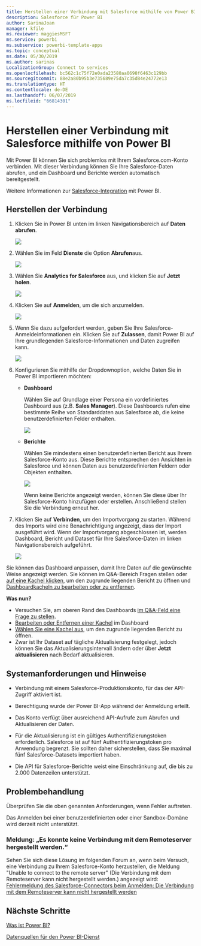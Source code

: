 ```yaml
---
title: Herstellen einer Verbindung mit Salesforce mithilfe von Power BI
description: Salesforce für Power BI
author: SarinaJoan
manager: kfile
ms.reviewer: maggiesMSFT
ms.service: powerbi
ms.subservice: powerbi-template-apps
ms.topic: conceptual
ms.date: 05/30/2019
ms.author: sarinas
LocalizationGroup: Connect to services
ms.openlocfilehash: bc562c1c75f72e0ada23580aa0698f6463c129bb
ms.sourcegitcommit: 88e2a80b95b3e735689e75da7c35d84e24772e13
ms.translationtype: HT
ms.contentlocale: de-DE
ms.lasthandoff: 06/07/2019
ms.locfileid: "66814301"
---
```

# <a name="connect-to-salesforce-with-power-bi"></a>Herstellen einer Verbindung mit Salesforce mithilfe von Power BI
Mit Power BI können Sie sich problemlos mit Ihrem Salesforce.com-Konto verbinden. Mit dieser Verbindung können Sie Ihre Salesforce-Daten abrufen, und ein Dashboard und Berichte werden automatisch bereitgestellt.

Weitere Informationen zur [Salesforce-Integration](https://powerbi.microsoft.com/integrations/salesforce) mit Power BI.

## <a name="how-to-connect"></a>Herstellen der Verbindung
1. Klicken Sie in Power BI unten im linken Navigationsbereich auf **Daten abrufen**.
   
   ![](media/service-connect-to-salesforce/pbi_getdata.png) 
2. Wählen Sie im Feld **Dienste** die Option **Abrufen**aus.
   
   ![](media/service-connect-to-salesforce/pbi_getservices.png) 
3. Wählen Sie **Analytics for Salesforce** aus, und klicken Sie auf **Jetzt holen**.  
   
   ![](media/service-connect-to-salesforce/salesforce.png)
4. Klicken Sie auf **Anmelden**, um die sich anzumelden.
   
    ![](media/service-connect-to-salesforce/dialog.png)
5. Wenn Sie dazu aufgefordert werden, geben Sie Ihre Salesforce-Anmeldeinformationen ein. Klicken Sie auf **Zulassen**, damit Power BI auf Ihre grundlegenden Salesforce-Informationen und Daten zugreifen kann.
   
   ![](media/service-connect-to-salesforce/sf_authorize.png)
6. Konfigurieren Sie mithilfe der Dropdownoption, welche Daten Sie in Power BI importieren möchten:
   
   * **Dashboard**
     
     Wählen Sie auf Grundlage einer Persona ein vordefiniertes Dashboard aus (z.B. **Sales Manager**). Diese Dashboards rufen eine bestimmte Reihe von Standarddaten aus Salesforce ab, die keine benutzerdefinierten Felder enthalten.
     
     ![](media/service-connect-to-salesforce/pbi_salesforcechooserole.png)
   * **Berichte**
     
     Wählen Sie mindestens einen benutzerdefinierten Bericht aus Ihrem Salesforce-Konto aus. Diese Berichte entsprechen den Ansichten in Salesforce und können Daten aus benutzerdefinierten Feldern oder Objekten enthalten.
     
     ![](media/service-connect-to-salesforce/pbi_salesforcereports.png)
     
     Wenn keine Berichte angezeigt werden, können Sie diese über Ihr Salesforce-Konto hinzufügen oder erstellen. Anschließend stellen Sie die Verbindung erneut her.

7. Klicken Sie auf **Verbinden**, um den Importvorgang zu starten. Während des Imports wird eine Benachrichtigung angezeigt, dass der Import ausgeführt wird. Wenn der Importvorgang abgeschlossen ist, werden Dashboard, Bericht und Dataset für Ihre Salesforce-Daten im linken Navigationsbereich aufgeführt.
   
   ![](media/service-connect-to-salesforce/pbi_getdatasalesforcedash.png)

Sie können das Dashboard anpassen, damit Ihre Daten auf die gewünschte Weise angezeigt werden. Sie können im Q&A-Bereich Fragen stellen oder [auf eine Kachel klicken](consumer/end-user-tiles.md), um den zugrunde liegenden Bericht zu öffnen und [Dashboardkacheln zu bearbeiten oder zu entfernen](service-dashboard-edit-tile.md).

**Was nun?**

* Versuchen Sie, am oberen Rand des Dashboards [im Q&A-Feld eine Frage zu stellen](consumer/end-user-q-and-a.md).
* [Bearbeiten oder Entfernen einer Kachel](service-dashboard-edit-tile.md) im Dashboard
* [Wählen Sie eine Kachel aus](service-dashboard-tiles.md), um den zugrunde liegenden Bericht zu öffnen.
* Zwar ist Ihr Dataset auf tägliche Aktualisierung festgelegt, jedoch können Sie das Aktualisierungsintervall ändern oder über **Jetzt aktualisieren** nach Bedarf aktualisieren.

## <a name="system-requirements-and-considerations"></a>Systemanforderungen und Hinweise

- Verbindung mit einem Salesforce-Produktionskonto, für das der API-Zugriff aktiviert ist.

- Berechtigung wurde der Power BI-App während der Anmeldung erteilt.

- Das Konto verfügt über ausreichend API-Aufrufe zum Abrufen und Aktualisieren der Daten.

- Für die Aktualisierung ist ein gültiges Authentifizierungstoken erforderlich. Salesforce ist auf fünf Authentifizierungstoken pro Anwendung begrenzt. Sie sollten daher sicherstellen, dass Sie maximal fünf Salesforce-Datasets importiert haben.

- Die API für Salesforce-Berichte weist eine Einschränkung auf, die bis zu 2.000 Datenzeilen unterstützt.


## <a name="troubleshooting"></a>Problembehandlung

Überprüfen Sie die oben genannten Anforderungen, wenn Fehler auftreten. 

Das Anmelden bei einer benutzerdefinierten oder einer Sandbox-Domäne wird derzeit nicht unterstützt.

### <a name="unable-to-connect-to-the-remote-server-message"></a>Meldung: „Es konnte keine Verbindung mit dem Remoteserver hergestellt werden.“

Sehen Sie sich diese Lösung im folgenden Forum an, wenn beim Versuch, eine Verbindung zu Ihrem Salesforce-Konto herzustellen, die Meldung "Unable to connect to the remote server" (Die Verbindung mit dem Remoteserver kann nicht hergestellt werden.) angezeigt wird: [Fehlermeldung des Salesforce-Connectors beim Anmelden: Die Verbindung mit dem Remoteserver kann nicht hergestellt werden](https://www.outsystems.com/forums/Forum_TopicView.aspx?TopicId=17674&TopicName=log-in-error-message-unable-to-connect-to-the-remote-server&)


## <a name="next-steps"></a>Nächste Schritte
[Was ist Power BI?](power-bi-overview.md)

[Datenquellen für den Power BI-Dienst](service-get-data.md)

